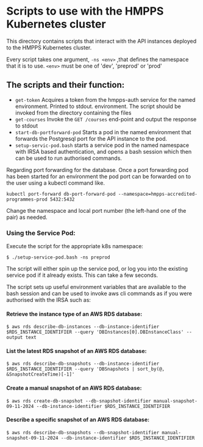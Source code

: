 # Scripts to use with the HMPPS Kubernetes cluster
This directory contains scripts that interact with the API instances deployed to the HMPPS Kubernetes cluster.

Every script takes one argument, `-ns <env>` ,that defines the namespace that it is to use.  `<env>` must be one of
'dev', 'preprod' or 'prod'

## The scripts and their function:
- `get-token` Acquires a token from the hmpps-auth service for the named environment. Printed to stdout. 
   environment.  The script should be invoked from the directory containing the files
- `get-courses` Invoke the `GET /courses` end-point and output the response to stdout
- `start-db-portforward-pod` Starts a pod in the named environment that forwards the Postgresql port for the API 
   instance to the pod. 
- `setup-servic-pod.bash` starts a service pod in the named namespace with IRSA based authentication, and opens a bash session which then can be used to run authorised commands.

Regarding port forwarding for the database. Once a port forwarding pod has been started for an environment
the pod port can be forwarded on to the user using a kubectl command like.
```
kubectl port-forward db-port-forward-pod --namespace=hmpps-accredited-programmes-prod 5432:5432
```
Change the namespace and local port number (the left-hand one of the pair) as needed.

### Using the Service Pod:

Execute the script for the appropriate k8s namespace: 
```
$ ./setup-service-pod.bash -ns preprod
```
The script will either spin up the service pod, or log you into the existing service pod if it already exists. This can take a few seconds.

The script sets up useful environment variables that are available to the bash session and can be used to invoke aws cli 
commands as if you were authorised with the IRSA such as:

#### Retrieve the instance type of an AWS RDS database:
```
$ aws rds describe-db-instances --db-instance-identifier $RDS_INSTANCE_IDENTIFIER --query 'DBInstances[0].DBInstanceClass' --output text
```

#### List the latest RDS snapshot of an AWS RDS database:
```
$ aws rds describe-db-snapshots --db-instance-identifier $RDS_INSTANCE_IDENTIFIER --query 'DBSnapshots | sort_by(@, &SnapshotCreateTime)[-1]'
```

#### Create a manual snapshot of an AWS RDS database:
```
$ aws rds create-db-snapshot --db-snapshot-identifier manual-snapshot-09-11-2024 --db-instance-identifier $RDS_INSTANCE_IDENTIFIER
```

#### Describe a specific snapshot of an AWS RDS database:
```
$ aws rds describe-db-snapshots --db-snapshot-identifier manual-snapshot-09-11-2024 --db-instance-identifier $RDS_INSTANCE_IDENTIFIER 
```
